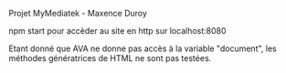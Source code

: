 Projet MyMediatek - Maxence Duroy


npm start pour accèder au site en http sur localhost:8080

Etant donné que AVA ne donne pas accès à la variable "document", les méthodes génératrices de HTML ne sont pas testées.

